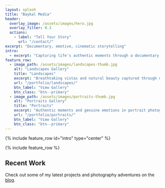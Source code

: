 ```yaml
---
layout: splash
title: "Baykal Media"
header:
  overlay_image: /assets/images/hero.jpg
  overlay_filter: 0.3
  actions:
    - label: "Tell Your Story"
      url: "/contact/"
excerpt: "Documentary, emotive, cinematic storytelling"
intro: 
  - excerpt: "Capturing life's authentic moments through a documentary lens with cinematic flair."
feature_row:
  - image_path: /assets/images/landscapes-thumb.jpg
    alt: "Landscapes Gallery"
    title: "Landscapes"
    excerpt: "Breathtaking vistas and natural beauty captured through my lens."
    url: "/portfolio/landscapes/"
    btn_label: "View Gallery"
    btn_class: "btn--primary"
  - image_path: /assets/images/portraits-thumb.jpg
    alt: "Portraits Gallery"
    title: "Portraits"
    excerpt: "Authentic moments and genuine emotions in portrait photography."
    url: "/portfolio/portraits/"
    btn_label: "View Gallery"
    btn_class: "btn--primary"
---
```


{% include feature_row id="intro" type="center" %}

{% include feature_row %}

## Recent Work

Check out some of my latest projects and photography adventures on the [blog](/blog/).